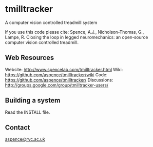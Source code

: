 tmilltracker
============

A computer vision controlled treadmill system

If you use this code please cite:
Spence, A.J., Nicholson-Thomas, G., Lampe, R. Closing the loop in legged neuromechanics: an open-source computer vision controlled treadmill.

Web Resources
-------------

Website:      http://www.spencelab.com/tmilltracker.html
Wiki:         https://github.com/aspence/tmilltracker/wiki
Code:         https://github.com/aspence/tmilltracker/
Discussions:  http://groups.google.com/group/tmilltracker-users/


Building a system
-----------------

Read the INSTALL file.



Contact
-------

aspence@rvc.ac.uk

